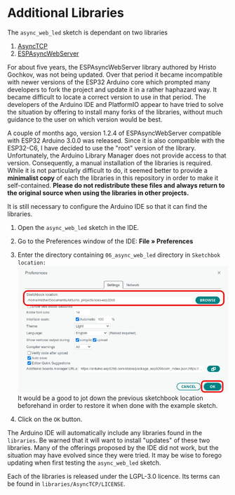 # Additional Libraries

The `async_web_led` sketch is dependant on two libraries

  1. [AsyncTCP](https://github.com/me-no-dev/AsyncTCP)
  2. [ESPAsyncWebServer](https://github.com/me-no-dev/ESPAsyncWebServer)

For about five years, the ESPAsyncWebServer library authored by Hristo Gochkov, was not being updated. Over that period it became incompatible with newer versions of the ESP32 Arduino core which prompted many developers to fork the project and update it in a rather haphazard way. It became difficult to locate a correct version to use in that period. The developers of the Arduino IDE and PlatformIO appear to have tried to solve the situation by offering to install many forks of the libraries, without much guidance to the user on which version would be best.

A couple of months ago, version 1.2.4 of ESPAsyncWebServer compatible with ESP32 Arduino 3.0.0 was released. Since it is also compatible with the ESP32-C6, I have decided to use the "root" version of the library. Unfortunately, the Arduino Library Manager does not provide access to that version. Consequently, a manual installation of the libraries is required. While it is not particularly difficult to do, it seemed better to provide a **minimalist copy** of each the libraries in this repository in order to make it self-contained. **Please do not redistribute these files and always return to the original source when using the libraries in other projects.**

It is still necessary to configure the Arduino IDE so that it can find the libraries. 

  1. Open the `async_web_led` sketch in the IDE.

  2. Go to the Preferences window of the IDE: **File » Preferences**

  3. Enter the directory containing `06_async_web_led` directory in  `Sketchbok location:` ![](location.jpg)  
  It would be a good to jot down the previous sketchbook location beforehand in order to restore it when done with the example sketch.

  4. Click on the `OK` button.

The Arduino IDE will automatically include any libraries found in the `libraries`. Be warned that it will want to install "updates" of these two libraries. Many of the offerings proposed by the IDE did not work, but the situation may have evolved since they were tried. It may be wise to forego updating when first testing the `async_web_led` sketch.

Each of the libraries is released under the LGPL-3.0 licence. Its terms can be found in `libraries/AsyncTCP/LICENSE`.

